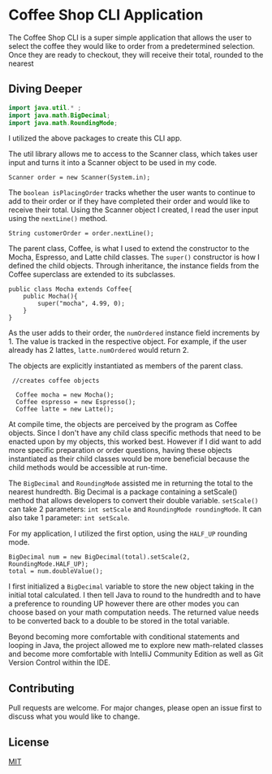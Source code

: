 # Coffee Shop CLI Application

The Coffee Shop CLI is a super simple application that allows the user to select the coffee they would like to order from a predetermined selection. Once they are ready to checkout, they will receive their total, rounded to the nearest

## Diving Deeper

```java
import java.util.* ;
import java.math.BigDecimal;
import java.math.RoundingMode;
```
I utilized the above packages to create this CLI app. 

The util library allows me to access to the Scanner class, which takes user input and turns it into a Scanner object to be used in my code.

```
Scanner order = new Scanner(System.in);
```
The ```boolean isPlacingOrder``` tracks whether the user wants to continue to add to their order or if they have completed their order and would like to receive their total. 
Using the Scanner object I created, I read the user input using the ```nextLine()``` method.
```
String customerOrder = order.nextLine();
```
The parent class, Coffee, is what I used to extend the constructor to the Mocha, Espresso, and Latte child classes. The ```super()``` constructor is how I defined the child objects. Through inheritance, the instance fields from the Coffee superclass are extended to its subclasses.
```
public class Mocha extends Coffee{
    public Mocha(){
        super("mocha", 4.99, 0);
    }
}
```
As the user adds to their order, the ```numOrdered``` instance field increments by 1. The value is tracked in the respective object. For example, if the user already has 2 lattes, ```latte.numOrdered``` would return 2. 

The objects are explicitly instantiated as members of the parent class. 
```
 //creates coffee objects
 
  Coffee mocha = new Mocha();
  Coffee espresso = new Espresso();
  Coffee latte = new Latte();
```
At compile time, the objects are perceived by the program as Coffee objects. Since I don't have any child class specific methods that need to be enacted upon by my objects, this worked best. However if I did want to add more specific preparation or order questions, having these objects instantiated as their child classes would be more beneficial because the child methods would be accessible at run-time.

The ```BigDecimal``` and ```RoundingMode``` assisted me in returning the total to the nearest hundredth. Big Decimal is a package containing a setScale() method that allows developers to convert their double variable. ```setScale()``` can take 2 parameters: ```int setScale``` and ```RoundingMode roundingMode```. It can also take 1 parameter: ```int setScale```. 

For my application, I utilized the first option, using the ```HALF_UP``` rounding mode.
```
BigDecimal num = new BigDecimal(total).setScale(2, RoundingMode.HALF_UP);
total = num.doubleValue();
```
I first initialized a ```BigDecimal``` variable to store the new object taking in the initial total calculated. I then tell Java to round to the hundredth and to have a preference to rounding UP however there are other modes you can choose based on your math computation needs. The returned value needs to be converted back to a double to be stored in the total variable.

Beyond becoming more comfortable with conditional statements and looping in Java, the project allowed me to explore new math-related classes and become more comfortable with IntelliJ Community Edition as well as Git Version Control within the IDE.

## Contributing

Pull requests are welcome. For major changes, please open an issue first
to discuss what you would like to change.


## License

[MIT](https://choosealicense.com/licenses/mit/)